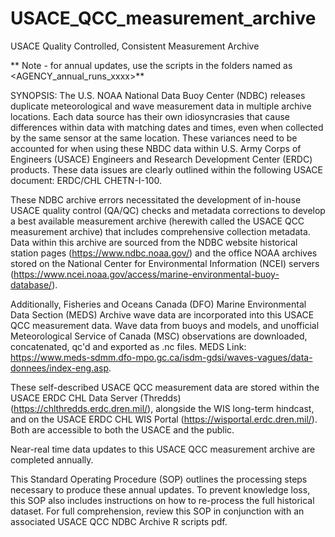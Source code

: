# USACE_QCC_measurement_archive
USACE Quality Controlled, Consistent Measurement Archive

** Note - for annual updates, use the scripts in the folders named as <AGENCY_annual_runs_xxxx>** 

SYNOPSIS:
The U.S. NOAA National Data Buoy Center (NDBC) releases duplicate meteorological and wave measurement data in multiple archive locations. Each data source has their own idiosyncrasies that cause differences within data with matching dates and times, even when collected by the same sensor at the same location. These variances need to be accounted for when using these NBDC data within U.S. Army Corps of Engineers (USACE) Engineers and Research Development Center (ERDC) products. These data issues are clearly outlined within the following USACE document: ERDC/CHL CHETN-I-100.

These NDBC archive errors necessitated the development of in-house USACE quality control (QA/QC) checks and metadata corrections to develop a best available measurement archive (herewith called the USACE QCC measurement archive) that includes comprehensive collection metadata. Data within this archive are sourced from the NDBC website historical station pages (https://www.ndbc.noaa.gov/) and the office NOAA archives stored on the National Center for Environmental Information (NCEI) servers (https://www.ncei.noaa.gov/access/marine-environmental-buoy-database/).

Additionally, Fisheries and Oceans Canada (DFO) Marine Environmental Data Section (MEDS) Archive wave data are incorporated into this USACE QCC measurement data.  Wave data from buoys and models, and unofficial Meteorological Service of Canada (MSC) observations are downloaded, concatenated, qc'd and exported as .nc files. MEDS Link: https://www.meds-sdmm.dfo-mpo.gc.ca/isdm-gdsi/waves-vagues/data-donnees/index-eng.asp.

These self-described USACE QCC measurement data are stored within the USACE ERDC CHL Data Server (Thredds) (https://chlthredds.erdc.dren.mil/), alongside the WIS long-term hindcast, and on the USACE ERDC CHL WIS Portal (https://wisportal.erdc.dren.mil/). Both are accessible to both the USACE and the public. 

Near-real time data updates to this USACE QCC measurement archive are completed annually.

This Standard Operating Procedure (SOP) outlines the processing steps necessary to produce these annual updates. To prevent knowledge loss, this SOP also includes instructions on how to re-process the full historical dataset. For full comprehension, review this SOP in conjunction with an associated USACE QCC NDBC Archive R scripts pdf.
